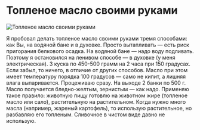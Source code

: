 # Топленое масло своими руками
![Топленое масло своими руками](/images/Kulinar/Zagotovki/toplenoe_maslo.jpg 'Топленое масло своими руками')

Я пробовал делать топленое масло своими руками тремя способами: как Вы, на водяной бане и в духовке. Просто вытапливать — есть риск пригорания белкового осадка. На водяной бане — надо воду подливать. Поэтому я остановился на ленивом способе — в духовке (у меня электрическая). 3 куска по 450-500 грамм на 2 часа при 150 градусах. Если забыл, то ничего, в отличие от других способов. Масло при этом имеет температуру порядка 100 градусов — само не кипит, а лишняя влага выпаривается. Процеживаю сразу. На выходе 2 банки по 500 г. Масло получается бледно-желтым, зернистым — как надо. Применяю такое правило: животную пищу готовлю на животном жире (топленое масло или сало), растительную на растительном. Когда нужно много масла (например, жареный картофель), то использую растительное, но разбавляю его топленым. Сливочное в чистом виде давно не использую.
